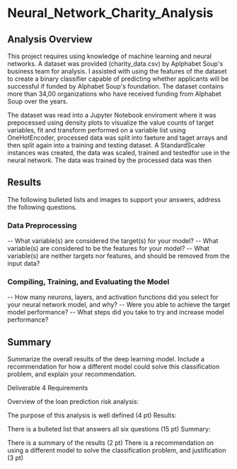 # Neural_Network_Charity_Analysis

## Analysis Overview
This project requires using knowledge of machine learning and neural networks. A dataset was provided (charity_data.csv) by Aplphabet Soup's business team for analysis. I assisted with using the features of the dataset to create a binary classifier capable of predicting whether applicants will be successful if funded by Alphabet Soup's foundation. The dataset contains more than 34,00 organizations who have received funding from Alphabet Soup over the years. 

The dataset was read into a Jupyter Notebook enviroment where it was prepocessed using density plots to visualize the value counts of target variables, fit and transform performed on a variable list using OneHotEncoder, processed data was split into faeture and taget arrays and then split again into a training and testing dataset. A StandardScaler instances was created, the data was scaled, trained and testedfor use in the neural network. The data was trained by  the processed data was then  
## Results 
The following bulleted lists and images to support your answers, address the following questions.

### Data Preprocessing
-- What variable(s) are considered the target(s) for your model?
-- What variable(s) are considered to be the features for your model?
-- What variable(s) are neither targets nor features, and should be removed from the input data?
### Compiling, Training, and Evaluating the Model
-- How many neurons, layers, and activation functions did you select for your neural network model, and why?
-- Were you able to achieve the target model performance?
-- What steps did you take to try and increase model performance?
## Summary
Summarize the overall results of the deep learning model. Include a recommendation for how a different model could solve this classification problem, and explain your recommendation.

Deliverable 4 Requirements


Overview of the loan prediction risk analysis:

The purpose of this analysis is well defined (4 pt)
Results:

There is a bulleted list that answers all six questions (15 pt)
Summary:

There is a summary of the results (2 pt)
There is a recommendation on using a different model to solve the classification problem, and justification (3 pt)
